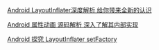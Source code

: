 [Android LayoutInflater深度解析 给你带来全新的认识](https://blog.csdn.net/lmj623565791/article/details/38171465)

[Android 属性动画 源码解析 深入了解其内部实现](https://blog.csdn.net/lmj623565791/article/details/42056859)

[
Android 探究 LayoutInflater setFactory](https://blog.csdn.net/lmj623565791/article/details/51503977)

